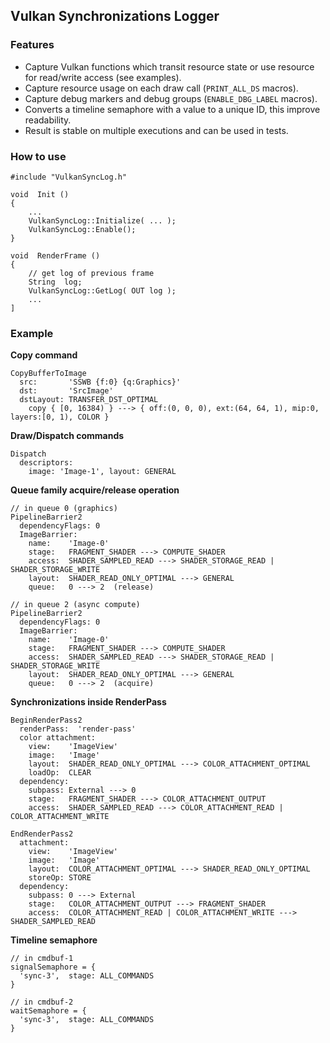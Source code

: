 ## Vulkan Synchronizations Logger

### Features

* Capture Vulkan functions which transit resource state or use resource for read/write access (see examples).
* Capture resource usage on each draw call (`PRINT_ALL_DS` macros).
* Capture debug markers and debug groups (`ENABLE_DBG_LABEL` macros).
* Converts a timeline semaphore with a value to a unique ID, this improve readability.
* Result is stable on multiple executions and can be used in tests.


### How to use

```
#include "VulkanSyncLog.h"

void  Init ()
{
    ...
    VulkanSyncLog::Initialize( ... );
    VulkanSyncLog::Enable();
}

void  RenderFrame ()
{
    // get log of previous frame
    String  log;
    VulkanSyncLog::GetLog( OUT log );
    ...
]
```

### Example

**Copy command**
```
CopyBufferToImage
  src:       'SSWB {f:0} {q:Graphics}'
  dst:       'SrcImage'
  dstLayout: TRANSFER_DST_OPTIMAL
    copy { [0, 16384) } ---> { off:(0, 0, 0), ext:(64, 64, 1), mip:0, layers:[0, 1), COLOR }
```

**Draw/Dispatch commands**
```
Dispatch
  descriptors:
    image: 'Image-1', layout: GENERAL
```

**Queue family acquire/release operation**
```
// in queue 0 (graphics)
PipelineBarrier2
  dependencyFlags: 0
  ImageBarrier:
    name:    'Image-0'
    stage:   FRAGMENT_SHADER ---> COMPUTE_SHADER
    access:  SHADER_SAMPLED_READ ---> SHADER_STORAGE_READ | SHADER_STORAGE_WRITE
    layout:  SHADER_READ_ONLY_OPTIMAL ---> GENERAL
    queue:   0 ---> 2  (release)

// in queue 2 (async compute)
PipelineBarrier2
  dependencyFlags: 0
  ImageBarrier:
    name:    'Image-0'
    stage:   FRAGMENT_SHADER ---> COMPUTE_SHADER
    access:  SHADER_SAMPLED_READ ---> SHADER_STORAGE_READ | SHADER_STORAGE_WRITE
    layout:  SHADER_READ_ONLY_OPTIMAL ---> GENERAL
    queue:   0 ---> 2  (acquire)
```

**Synchronizations inside RenderPass**
```
BeginRenderPass2
  renderPass:  'render-pass'
  color attachment:
    view:    'ImageView'
    image:   'Image'
    layout:  SHADER_READ_ONLY_OPTIMAL ---> COLOR_ATTACHMENT_OPTIMAL
    loadOp:  CLEAR
  dependency:
    subpass: External ---> 0
    stage:   FRAGMENT_SHADER ---> COLOR_ATTACHMENT_OUTPUT
    access:  SHADER_SAMPLED_READ ---> COLOR_ATTACHMENT_READ | COLOR_ATTACHMENT_WRITE

EndRenderPass2
  attachment:
    view:    'ImageView'
    image:   'Image'
    layout:  COLOR_ATTACHMENT_OPTIMAL ---> SHADER_READ_ONLY_OPTIMAL
    storeOp: STORE
  dependency:
    subpass: 0 ---> External
    stage:   COLOR_ATTACHMENT_OUTPUT ---> FRAGMENT_SHADER
    access:  COLOR_ATTACHMENT_READ | COLOR_ATTACHMENT_WRITE ---> SHADER_SAMPLED_READ
```

**Timeline semaphore**
```
// in cmdbuf-1
signalSemaphore = {
  'sync-3',  stage: ALL_COMMANDS
}

// in cmdbuf-2
waitSemaphore = {
  'sync-3',  stage: ALL_COMMANDS
}
```
